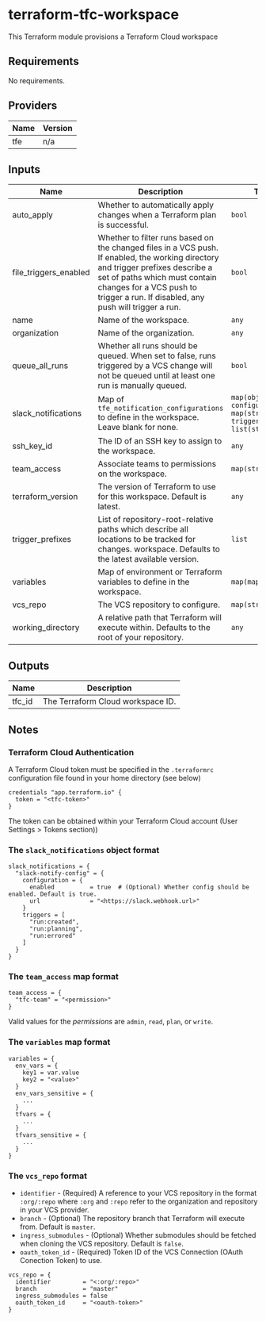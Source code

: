 # terraform-tfc-workspace
<!-- BEGINNING OF PRE-COMMIT-TERRAFORM DOCS HOOK -->
This Terraform module provisions a Terraform Cloud workspace

## Requirements

No requirements.

## Providers

| Name | Version |
|------|---------|
| tfe | n/a |

## Inputs

| Name | Description | Type | Default | Required |
|------|-------------|------|---------|:--------:|
| auto\_apply | Whether to automatically apply changes when a Terraform plan is successful. | `bool` | `false` | no |
| file\_triggers\_enabled | Whether to filter runs based on the changed files in a VCS push. If enabled, the working directory and trigger prefixes describe a set of paths which must contain changes for a VCS push to trigger a run. If disabled, any push will trigger a run. | `bool` | `true` | no |
| name | Name of the workspace. | `any` | n/a | yes |
| organization | Name of the organization. | `any` | n/a | yes |
| queue\_all\_runs | Whether all runs should be queued. When set to false, runs triggered by a VCS change will not be queued until at least one run is manually queued. | `bool` | `true` | no |
| slack\_notifications | Map of `tfe_notification_configurations` to define in the workspace. Leave blank for none. | `map(object({ configuration = map(string), triggers = list(string) }))` | `{}` | no |
| ssh\_key\_id | The ID of an SSH key to assign to the workspace. | `any` | `null` | no |
| team\_access | Associate teams to permissions on the workspace. | `map(string)` | `{}` | no |
| terraform\_version | The version of Terraform to use for this workspace. Default is latest. | `any` | `null` | no |
| trigger\_prefixes | List of repository-root-relative paths which describe all locations to be tracked for changes. workspace. Defaults to the latest available version. | `list` | `null` | no |
| variables | Map of environment or Terraform variables to define in the workspace. | `map(map(string))` | `{}` | no |
| vcs\_repo | The VCS repository to configure. | `map(string)` | `{}` | no |
| working\_directory | A relative path that Terraform will execute within. Defaults to the root of your repository. | `any` | `null` | no |

## Outputs

| Name | Description |
|------|-------------|
| tfc\_id | The Terraform Cloud workspace ID. |

<!-- END OF PRE-COMMIT-TERRAFORM DOCS HOOK -->

## Notes

### Terraform Cloud Authentication

A Terraform Cloud token must be specified in the `.terraformrc` configuration file found in your home directory (see below)

```hcl
credentials "app.terraform.io" {
  token = "<tfc-token>"
}
```

The token can be obtained within your Terraform Cloud account (User Settings > Tokens section))


### The `slack_notifications` object format

```hcl
slack_notifications = {
  "slack-notify-config" = {
    configuration = {
      enabled          = true  # (Optional) Whether config should be enabled. Default is true.
      url              = "<https://slack.webhook.url>"
    }
    triggers = [
      "run:created",
      "run:planning",
      "run:errored"
    ]
  }
}
```

### The `team_access` map format

```hcl
team_access = {
  "tfc-team" = "<permission>"
}
```

Valid values for the _permissions_ are `admin`, `read`, `plan`, or `write`.

### The `variables` map format

```hcl
variables = {
  env_vars = {
    key1 = var.value
    key2 = "<value>"
  }
  env_vars_sensitive = {
    ...
  }
  tfvars = {
    ...
  }
  tfvars_sensitive = {
    ...
  }
}
```

### The `vcs_repo` format

* `identifier` - (Required) A reference to your VCS repository in the format `:org/:repo` where `:org` and `:repo` refer to the organization and repository in your VCS provider.
* `branch` - (Optional) The repository branch that Terraform will execute from. Default is `master`.
* `ingress_submodules` - (Optional) Whether submodules should be fetched when cloning the VCS repository. Default is `false`.
* `oauth_token_id` - (Required) Token ID of the VCS Connection (OAuth Conection Token) to use.

```hcl
vcs_repo = {
  identifier         = "<:org/:repo>"
  branch             = "master"
  ingress_submodules = false
  oauth_token_id     = "<oauth-token>"
}
```
